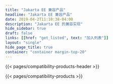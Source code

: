 ```yaml
---
title: "Jakarta EE 兼容产品"
headline: "Jakarta EE 兼容产品"
date: 2019-04-2T11:10:38-04:00
description: "Jakarta EE 的兼容实现"
hide_sidebar: true
draft: false
links: [[href: "get_listed", text: "加入列表"]]
layout: "single"
hide_page_title: true
container: "container margin-top-20"
---
```


{{< pages/compatibility-products-header >}}

{{< pages/compatibility-products >}}
